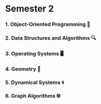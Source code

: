 # Semester 2
### 1. Object-Oriented Programming 🤖
### 2. Data Structures and Algorithms 🔍
### 3. Operating Systems 🖥️
### 4. Geometry 🔢
### 5. Dynamical Systems 🌀
### 6. Graph Algorithms 🌐
